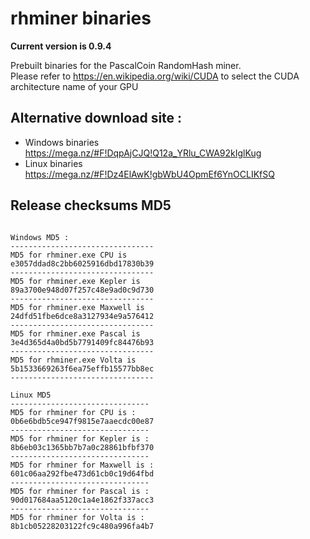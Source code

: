 # rhminer binaries 

**Current version is 0.9.4** <br>

Prebuilt binaries for the PascalCoin RandomHash miner.<br> 
Please refer to https://en.wikipedia.org/wiki/CUDA to select the CUDA architecture name of your GPU

## Alternative download site : 
* Windows binaries https://mega.nz/#F!DqpAjCJQ!Q12a_YRlu_CWA92kIglKug
* Linux binaries https://mega.nz/#F!Dz4ElAwK!gbWbU4OpmEf6YnOCLIKfSQ
 
## Release checksums MD5 
``` 
 
Windows MD5 : 
-------------------------------- 
MD5 for rhminer.exe CPU is 
e3057ddad8c2bb6025916dbd17830b39
-------------------------------- 
MD5 for rhminer.exe Kepler is 
89a3700e948d07f257c48e9ad0c9d730
-------------------------------- 
MD5 for rhminer.exe Maxwell is 
24dfd51fbe6dce8a3127934e9a576412
-------------------------------- 
MD5 for rhminer.exe Pascal is 
3e4d365d4a0bd5b7791409fc84476b93
-------------------------------- 
MD5 for rhminer.exe Volta is 
5b1533669263f6ea75effb15577bb8ec
-------------------------------- 
 
Linux MD5 
-------------------------------
MD5 for rhminer for CPU is :
0b6e6bdb5ce947f9815e7aaecdc00e87
-------------------------------
MD5 for rhminer for Kepler is :
8b6eb03c1365bb7b7a0c28861bfbf370
-------------------------------
MD5 for rhminer for Maxwell is :
601c06aa292fbe473d61cb0c19d64fbd
-------------------------------
MD5 for rhminer for Pascal is :
90d017684aa5120c1a4e1862f337acc3
-------------------------------
MD5 for rhminer for Volta is :
8b1cb05228203122fc9c480a996fa4b7
``` 
